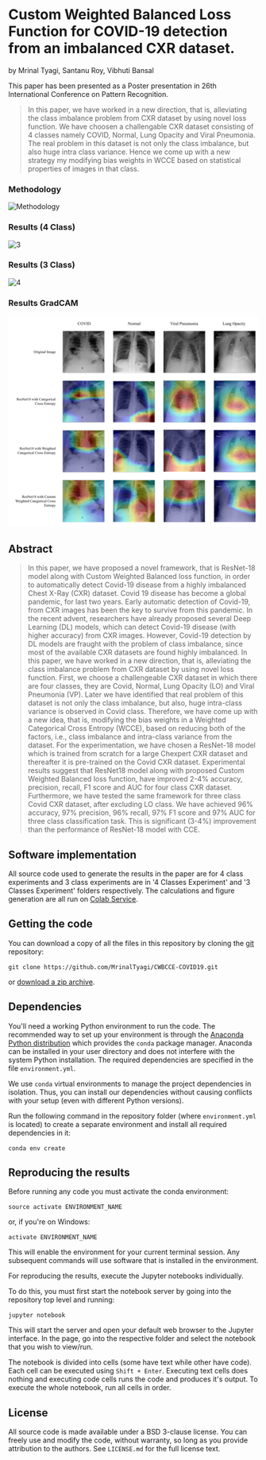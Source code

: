 # Custom Weighted Balanced Loss Function for COVID-19 detection from an imbalanced CXR dataset.

by
Mrinal Tyagi,
Santanu Roy,
Vibhuti Bansal


This paper has been presented as a Poster presentation in 26th International Conference on Pattern Recognition. 

> In this paper, we have worked in a new direction, that is, alleviating the class imbalance problem from CXR dataset by using novel loss function. 
> We have choosen a challengable CXR dataset consisting of 4 classes namely COVID, Normal, Lung Opacity and Viral Pneumonia. 
> The real problem in this dataset is not only the class imbalance, but also huge intra class variance. Hence we come up with a new strategy my modifying bias weights in WCCE based on statistical properties of images in that class. 

### Methodology
![Methodology](https://user-images.githubusercontent.com/21031150/194772944-a0816d47-ff16-4f9f-92be-68a861fd1f5a.PNG)

### Results (4 Class)
![3](https://user-images.githubusercontent.com/21031150/194773039-0c9bb1ae-7013-4cc2-838c-a48c8f5e2be8.PNG)

### Results (3 Class)
![4](https://user-images.githubusercontent.com/21031150/194773047-396cbac5-fd6a-4caf-a230-8d5a5761bf7d.PNG)

### Results GradCAM
![Paper GradCAM Representation](https://github.com/MrinalTyagi/CWBCCE-COVID19/blob/main/4%20class%20gradcam.png)

## Abstract

> In this paper, we have proposed a novel framework, that is ResNet-18 model along with Custom Weighted Balanced loss function, in order to automatically detect Covid-19 disease from a highly imbalanced Chest X-Ray (CXR) dataset. Covid 19 disease has become a global pandemic, for last two years. Early automatic detection of Covid-19, from CXR images has been the key to survive from this pandemic. In the recent advent, researchers have already proposed several Deep Learning (DL) models, which can detect Covid-19 disease (with higher accuracy) from CXR images. However, Covid-19 detection by DL models are fraught with the problem of class imbalance, since most of the available CXR datasets are found highly imbalanced. In this paper, we have worked in a new direction, that is, alleviating the class imbalance problem from CXR dataset by using novel loss function. First, we choose a challengeable CXR dataset in which there are four classes, they are Covid, Normal, Lung Opacity (LO) and Viral Pneumonia (VP). Later we have identified that real problem of this dataset is not only the class imbalance, but also, huge intra-class variance is observed in Covid class. Therefore, we have come up with a new idea, that is, modifying the bias weights in a Weighted Categorical Cross Entropy (WCCE), based on reducing both of the factors, i.e., class imbalance and intra-class variance from the dataset. For the experimentation, we have chosen a ResNet-18 model which is trained from scratch for a large Chexpert CXR dataset and thereafter it is pre-trained on the Covid CXR dataset. Experimental results suggest that ResNet18 model along with proposed Custom Weighted Balanced loss function, have improved 2-4% accuracy, precision, recall, F1 score and AUC for four class CXR dataset. Furthermore, we have tested the same framework for three class Covid CXR dataset, after excluding LO class. We have achieved 96% accuracy, 97% precision, 96% recall, 97% F1 score and 97% AUC for three class classification task. This is significant (3-4%) improvement than the performance of ResNet-18 model with CCE.


## Software implementation

All source code used to generate the results in the paper are for 4 class experiments and 3 class experiments are in '4 Classes Experiment' and '3 Classes Experiment' folders respectively.
The calculations and figure generation are all run on
[Colab Service](https://colab.research.google.com/notebooks/intro.ipynb).


## Getting the code

You can download a copy of all the files in this repository by cloning the
[git](https://github.com/MrinalTyagi/CWBCCE-COVID19) repository:

    git clone https://github.com/MrinalTyagi/CWBCCE-COVID19.git

or [download a zip archive](https://github.com/MrinalTyagi/CWBCCE-COVID19/archive/refs/heads/main.zip).


## Dependencies

You'll need a working Python environment to run the code.
The recommended way to set up your environment is through the
[Anaconda Python distribution](https://www.anaconda.com/download/) which
provides the `conda` package manager.
Anaconda can be installed in your user directory and does not interfere with
the system Python installation.
The required dependencies are specified in the file `environment.yml`.

We use `conda` virtual environments to manage the project dependencies in
isolation.
Thus, you can install our dependencies without causing conflicts with your
setup (even with different Python versions).

Run the following command in the repository folder (where `environment.yml`
is located) to create a separate environment and install all required
dependencies in it:

    conda env create


## Reproducing the results

Before running any code you must activate the conda environment:

    source activate ENVIRONMENT_NAME

or, if you're on Windows:

    activate ENVIRONMENT_NAME

This will enable the environment for your current terminal session.
Any subsequent commands will use software that is installed in the environment.

For reproducing the results, execute the Jupyter notebooks individually.

To do this, you must first start the notebook server by going into the
repository top level and running:

    jupyter notebook

This will start the server and open your default web browser to the Jupyter
interface. In the page, go into the respective folder and select the
notebook that you wish to view/run.

The notebook is divided into cells (some have text while other have code).
Each cell can be executed using `Shift + Enter`.
Executing text cells does nothing and executing code cells runs the code
and produces it's output.
To execute the whole notebook, run all cells in order.


## License

All source code is made available under a BSD 3-clause license. You can freely
use and modify the code, without warranty, so long as you provide attribution
to the authors. See `LICENSE.md` for the full license text.
